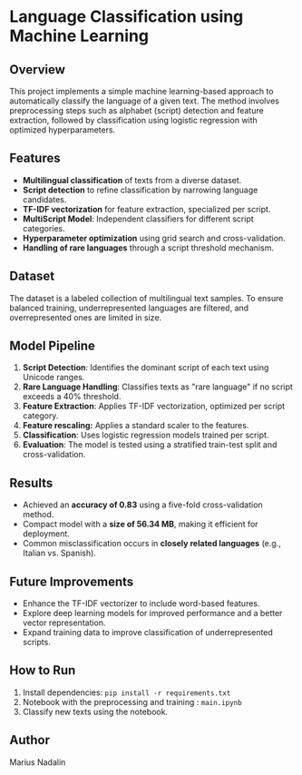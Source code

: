 # Language Classification using Machine Learning

## Overview
This project implements a simple machine learning-based approach to automatically classify the language of a given text. The method involves preprocessing steps such as alphabet (script) detection and feature extraction, followed by classification using logistic regression with optimized hyperparameters.

## Features
- **Multilingual classification** of texts from a diverse dataset.
- **Script detection** to refine classification by narrowing language candidates.
- **TF-IDF vectorization** for feature extraction, specialized per script.
- **MultiScript Model**: Independent classifiers for different script categories.
- **Hyperparameter optimization** using grid search and cross-validation.
- **Handling of rare languages** through a script threshold mechanism.

## Dataset
The dataset is a labeled collection of multilingual text samples. To ensure balanced training, underrepresented languages are filtered, and overrepresented ones are limited in size.

## Model Pipeline
1. **Script Detection**: Identifies the dominant script of each text using Unicode ranges.
2. **Rare Language Handling**: Classifies texts as "rare language" if no script exceeds a 40% threshold.
3. **Feature Extraction**: Applies TF-IDF vectorization, optimized per script category.
4. **Feature rescaling:** Applies a standard  scaler to the features.
5. **Classification**: Uses logistic regression models trained per script.
6. **Evaluation**: The model is tested using a stratified train-test split and cross-validation.

## Results
- Achieved an **accuracy of 0.83** using a five-fold cross-validation method.
- Compact model with a **size of 56.34 MB**, making it efficient for deployment.
- Common misclassification occurs in **closely related languages** (e.g., Italian vs. Spanish).

## Future Improvements
- Enhance the TF-IDF vectorizer to include word-based features.
- Explore deep learning models for improved performance and a better vector representation.
- Expand training data to improve classification of underrepresented scripts.

## How to Run
1. Install dependencies: `pip install -r requirements.txt`
2. Notebook with the preprocessing and training : `main.ipynb`
3. Classify new texts using the notebook.

## Author
Marius Nadalin

